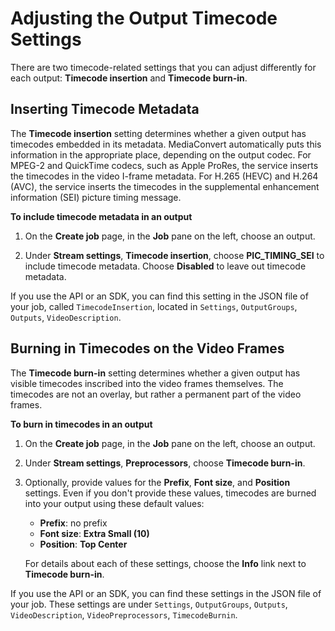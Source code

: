 # Adjusting the Output Timecode Settings<a name="timecode-output"></a>

There are two timecode\-related settings that you can adjust differently for each output: **Timecode insertion** and **Timecode burn\-in**\.

## Inserting Timecode Metadata<a name="timecode-insertion"></a>

The **Timecode insertion** setting determines whether a given output has timecodes embedded in its metadata\. MediaConvert automatically puts this information in the appropriate place, depending on the output codec\. For MPEG\-2 and QuickTime codecs, such as Apple ProRes, the service inserts the timecodes in the video I\-frame metadata\. For H\.265 \(HEVC\) and H\.264 \(AVC\), the service inserts the timecodes in the supplemental enhancement information \(SEI\) picture timing message\. 

**To include timecode metadata in an output**

1. On the **Create job** page, in the **Job** pane on the left, choose an output\.

1. Under **Stream settings**, **Timecode insertion**, choose **PIC\_TIMING\_SEI** to include timecode metadata\. Choose **Disabled** to leave out timecode metadata\.

If you use the API or an SDK, you can find this setting in the JSON file of your job, called `TimecodeInsertion`, located in `Settings`, `OutputGroups`, `Outputs`, `VideoDescription`\.

## Burning in Timecodes on the Video Frames<a name="timecode-burn-in"></a>

The **Timecode burn\-in** setting determines whether a given output has visible timecodes inscribed into the video frames themselves\. The timecodes are not an overlay, but rather a permanent part of the video frames\.

**To burn in timecodes in an output**

1. On the **Create job** page, in the **Job** pane on the left, choose an output\.

1. Under **Stream settings**, **Preprocessors**, choose **Timecode burn\-in**\.

1. Optionally, provide values for the **Prefix**, **Font size**, and **Position** settings\. Even if you don't provide these values, timecodes are burned into your output using these default values: 
   + **Prefix**: no prefix
   + **Font size**: **Extra Small \(10\)**
   + **Position**: **Top Center**

   For details about each of these settings, choose the **Info** link next to **Timecode burn\-in**\.

If you use the API or an SDK, you can find these settings in the JSON file of your job\. These settings are under `Settings`, `OutputGroups`, `Outputs`, `VideoDescription`, `VideoPreprocessors`, `TimecodeBurnin`\.